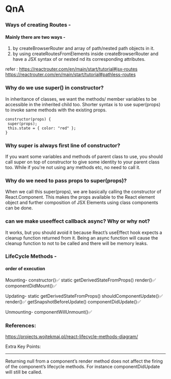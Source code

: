 # QnA

### Ways of creating Routes -

#### Mainly there are two ways -

1. by createBrowserRouter and array of path/nested path objects in it.
2. by using createRoutesFromElements inside createBrowserRouter and have a JSX syntax of <Route/> or nested <Route/> nd its corresponding attributes.

refer : https://reactrouter.com/en/main/start/tutorial#jsx-routes
https://reactrouter.com/en/main/start/tutorial#pathless-routes

### Why do we use super() in constructor?

In inheritance of classes, we want the methods/ member variables to be accessible in the inherited child too. Shorter syntax is to use super(props) to invoke same methods with the existing props.

```
constructor(props) {
 super(props);
 this.state = { color: "red" };
}
```

### Why super is always first line of constructor?

If you want some variables and methods of parent class to use, you should call super on top of constructor to give some identity to your parent class too. While if you're not using any methods etc, no need to call it.

### Why do we need to pass props to super(props)?

When we call this super(props), we are basically calling the constructor of React.Component. This makes the props available to the React element object and further composition of JSX Elements using class components can be done.

### can we make useeffect callback async? Why or why not?

It works, but you should avoid it because React’s useEffect hook expects a cleanup function returned from it. Being an async function will cause the cleanup function to not to be called and there will be memory leaks.

### LifeCycle Methods -

#### order of execution

Mounting-
constructor()✅
static getDerivedStateFromProps()
render()✅
componentDidMount()✅

Updating-
static getDerivedStateFromProps()
shouldComponentUpdate()✅
render()✅
getSnapshotBeforeUpdate()
componentDidUpdate()✅

Unmounting-
componentWillUnmount()✅

### References:

https://projects.wojtekmaj.pl/react-lifecycle-methods-diagram/

Extra Key Points:

---

Returning null from a component’s render method does not affect the firing of the component’s lifecycle methods. For instance componentDidUpdate will still be called.
